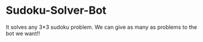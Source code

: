 # Sudoku-Solver-Bot
It solves any 3*3 sudoku problem.
We can give as many as problems to the bot we want!!
